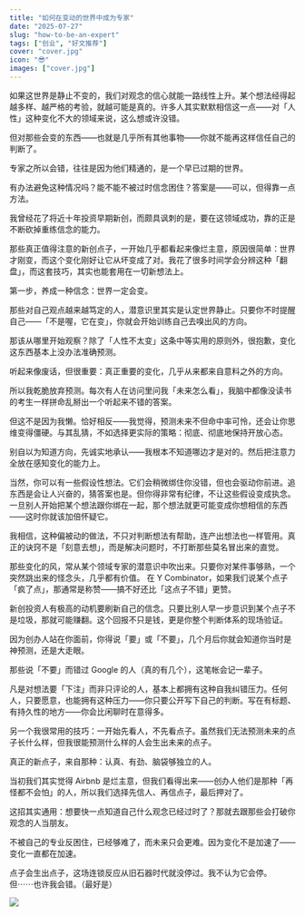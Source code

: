 ```yaml
---
title: "如何在变动的世界中成为专家"
date: "2025-07-27"
slug: "how-to-be-an-expert"
tags: ["创业", "好文推荐"]
cover: "cover.jpg"
icon: "😎"
images: ["cover.jpg"]
---
```

如果这世界是静止不变的，我们对观念的信心就能一路线性上升。某个想法经得起越多样、越严格的考验，就越可能是真的。许多人其实默默相信这一点——对「人性」这种变化不大的领域来说，这么想或许没错。



但对那些会变的东西——也就是几乎所有其他事物——你就不能再这样信任自己的判断了。



专家之所以会错，往往是因为他们精通的，是一个早已过期的世界。



有办法避免这种情况吗？能不能不被过时信念困住？答案是——可以，但得靠一点方法。



我曾经花了将近十年投资早期新创，而颇具讽刺的是，要在这领域成功，靠的正是不断砍掉重练信念的能力。



那些真正值得注意的新创点子，一开始几乎都看起来像烂主意，原因很简单：世界才刚变，而这个变化刚好让它从坏变成了对。我花了很多时间学会分辨这种「翻盘」，而这套技巧，其实也能套用在一切新想法上。



第一步，养成一种信念：世界一定会变。



那些对自己观点越来越笃定的人，潜意识里其实是认定世界静止。只要你不时提醒自己——「不是喔，它在变」，你就会开始训练自己去嗅出风的方向。



那该从哪里开始观察？除了「人性不太变」这条中等实用的原则外，很抱歉，变化这东西基本上没办法准确预测。



听起来像废话，但很重要：真正重要的变化，几乎从来都来自意料之外的方向。



所以我乾脆放弃预测。每次有人在访问里问我「未来怎么看」，我脑中都像没读书的考生一样拼命乱掰出一个听起来不错的答案。



但这不是因为我懒。恰好相反——我觉得，预测未来不但命中率可怜，还会让你思维变得僵硬。与其乱猜，不如选择更实际的策略：彻底、彻底地保持开放心态。



别自以为知道方向，先诚实地承认——我根本不知道哪边才是对的。然后把注意力全放在感知变化的能力上。



当然，你可以有一些假设性想法。它们会稍微绑住你没错，但也会驱动你前进。追东西是会让人兴奋的，猜答案也是。但你得非常有纪律，不让这些假设变成执念。
一旦别人开始把某个想法跟你绑在一起，那个想法就更可能变成你想相信的东西——这时你就该加倍怀疑它。



我相信，这种偏被动的做法，不只对判断想法有帮助，连产出想法也一样管用。真正的诀窍不是「刻意去想」，而是解决问题时，不打断那些莫名冒出来的直觉。



那些变化的风，常从某个领域专家的潜意识中吹出来。只要你对某件事够熟，一个突然跳出来的怪念头，几乎都有价值。
在 Y Combinator，如果我们说某个点子「疯了点」，那通常是称赞——搞不好还比「这点子不错」更赞。



新创投资人有极高的动机要刷新自己的信念。只要比别人早一步意识到某个点子不是垃圾，那就可能赚翻。这个回报不只是钱，更是你整个判断体系的现场验证。



因为创办人站在你面前，你得说「要」或「不要」，几个月后你就会知道你当时是神预测，还是大走眼。



那些说「不要」而错过 Google 的人（真的有几个），这笔帐会记一辈子。



凡是对想法要「下注」而非只评论的人，基本上都拥有这种自我纠错压力。任何人，只要愿意，也能拥有这种压力——你只要公开写下自己的判断。写在有标题、有持久性的地方——你会比闲聊时在意得多。



另一个我很常用的技巧：一开始先看人，不先看点子。虽然我们无法预测未来的点子长什么样，但我很能预测什么样的人会生出未来的点子。



真正的新点子，来自那种：认真、有劲、脑袋够独立的人。



当初我们其实觉得 Airbnb 是烂主意，但我们看得出来——创办人他们是那种「再怪都不会怕」的人，所以我们选择先信人、再信点子，最后押对了。



这招其实通用：想要快一点知道自己什么观念已经过时了？那就去跟那些会打破你观念的人当朋友。



不被自己的专业反困住，已经够难了，而未来只会更难。因为变化不是加速了——变化一直都在加速。



点子会生出点子，这场连锁反应从旧石器时代就没停过。我不认为它会停。
但⋯⋯也许我会错。（最好是）




![](https://prod-files-secure.s3.us-west-2.amazonaws.com/112d0858-5090-4d34-a606-b75eb8d65fd2/46476355-9cf3-4e99-9b7a-3531bc426380/1000202064.png?X-Amz-Algorithm=AWS4-HMAC-SHA256&X-Amz-Content-Sha256=UNSIGNED-PAYLOAD&X-Amz-Credential=ASIAZI2LB466WDRXESJ3%2F20250829%2Fus-west-2%2Fs3%2Faws4_request&X-Amz-Date=20250829T203145Z&X-Amz-Expires=3600&X-Amz-Security-Token=IQoJb3JpZ2luX2VjEGwaCXVzLXdlc3QtMiJIMEYCIQCTHK0kBF9FaFBHXWzC5DKaxk0ovFlhRwBluqvF5WZCoAIhAKdsBP6swlwP%2FDPIGyxr1Fijr0%2FWuA2mpcFDdIT4IH3vKogECMX%2F%2F%2F%2F%2F%2F%2F%2F%2F%2FwEQABoMNjM3NDIzMTgzODA1IgwlR3GJEMQ8epXKCeAq3ANwV7ubO2ow4TjzE1Hd9GBGWReeNqHfGA%2B3YktnctPpNTWC28KrZqz0lue81jf%2B9BzIpcGQNB%2BNeUBm%2ByOcJUlcD45iMR9P7xkkGcesD4P%2BSn1aLAYM02HyVibdLPEfr8J2YOMNh8AGU%2BPJRzODZVt5F6MaS8LJvHTfZj1Jg2fGbpvwjq0rEsFQ7lCEj7%2Bp5lz%2FQ4Bdc64cSY%2B9N2Q1%2BYAkz6YmkAk5qpde%2BKPZhB%2F5Z668sWO0l6zkw3TCqimW6SV3bo7oEcToZwj%2FU7t6WMm7Rkg%2FPr1JZUI6TdpjvabkS6lklPQ1hw3W1Csc9AeI6br2tP0cN%2FrYSMzKOG8gMt9bg%2BXGiQR18jts%2FThbsAWcmS7Oj2diwKmn2pU9sihxdyiewrjYb3Fyk4zK0hCdzreXK8HHHg2yW9QgxIVZh25FbZDmxZH1xmKTLYhovPI93hjHkhkMx5xrAvzt3ib2j2we2%2F7FD7W7BNc1JqS8lN2ESC6VpyAPmFRgjrC%2BDog3f5vq8bdbLE3%2F%2Fe2j%2FI2jwJvQlqznPinSC8CWTaNzpJ7DDFxE93h2MOeyyv1tFBEBeJt9Hbz63fygRvmo2Wg%2BpSR6N9Gy4%2Blc0mxuO%2B6imbAFXdTPaRvisDq2Igy0PjDXksjFBjqkATY0br2Gwne09Oo1BPw6ct2zcaRlzpsFTmvxIFRxVoCNjwcjEM1COkhB7V%2B0WZo%2FXbvwQSGwRXgvBAulZlCeqGTNByRzKM%2FbrCCcfgxvArEXll5K5dvhIZSozgqJnWApcIlZNziPXdiDCvpImTiSJJh2Ja%2F7yzN753jlXj1pYOSVUBWxBGc%2FdUsHSBQBUQ3HAvDtYg6NGbsFOjiLaNdv7PtzgHaO&X-Amz-Signature=155c7562319a87d857b2ff5eb8c5763b7abd26bbe65cb217799239136c12d8d7&X-Amz-SignedHeaders=host&x-amz-checksum-mode=ENABLED&x-id=GetObject)

